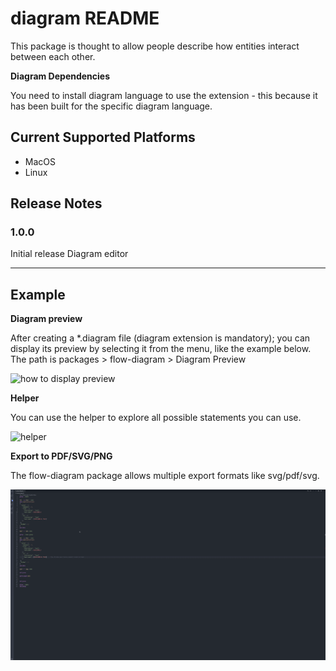 # diagram README

This package is thought to allow people describe how entities interact between each other.

**Diagram Dependencies**

You need to install diagram language to use the extension - this because it has been built for the specific diagram language.

## Current Supported Platforms

- MacOS
- Linux

## Release Notes

### 1.0.0

Initial release Diagram editor

---

## Example

**Diagram preview**

After creating a \*.diagram file (diagram extension is mandatory); you can display its preview by selecting it from the menu, like the example below. The path is packages > flow-diagram > Diagram Preview

![how to display preview](https://raw.githubusercontent.com/sdrubolo/project-images/master/preview.gif)

**Helper**

You can use the helper to explore all possible statements you can use.

![helper](https://raw.githubusercontent.com/sdrubolo/project-images/master/helper.gif)

**Export to PDF/SVG/PNG**

The flow-diagram package allows multiple export formats like svg/pdf/svg.

![export](https://raw.githubusercontent.com/sdrubolo/project-images/master/export_pdf.gif)
